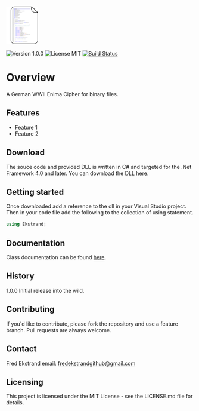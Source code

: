 ![Project type](https://github.com/FredEkstrand/ImageFiles/raw/master/CodeIcon.png )

![Version 1.0.0](https://img.shields.io/badge/Version-1.0.0-brightgreen.svg) ![License MIT](https://img.shields.io/badge/Licence-MIT-blue.svg) [![Build Status](https://travis-ci.org/FredEkstrand/EnigmaBinaryCipher.svg?branch=master)](https://travis-ci.org/FredEkstrand/EnigmaBinaryCipher)
# Overview
A German WWII Enima Cipher for binary files.

## Features
* Feature 1
* Feature 2

## Download
The souce code and provided DLL is written in C# and targeted for the .Net Framework 4.0 and later.
You can download the DLL [here](https://github.com/FredEkstrand/EnigmaBinaryCipher/releases).

## Getting started
Once downloaded add a reference to the dll in your Visual Studio project.
Then in your code file add the following to the collection of using statement.

```csharp
using Ekstrand;
```

## Documentation
Class documentation can be found [here](http://fredekstrand.github.io/EnigmaBinaryCipher).

## History
 1.0.0 Initial release into the wild.
 
## Contributing

If you'd like to contribute, please fork the repository and use a feature
branch. Pull requests are always welcome.

## Contact
Fred Ekstrand 
email: fredekstrandgithub@gmail.com
## Licensing

This project is licensed under the MIT License - see the LICENSE.md file for details.


